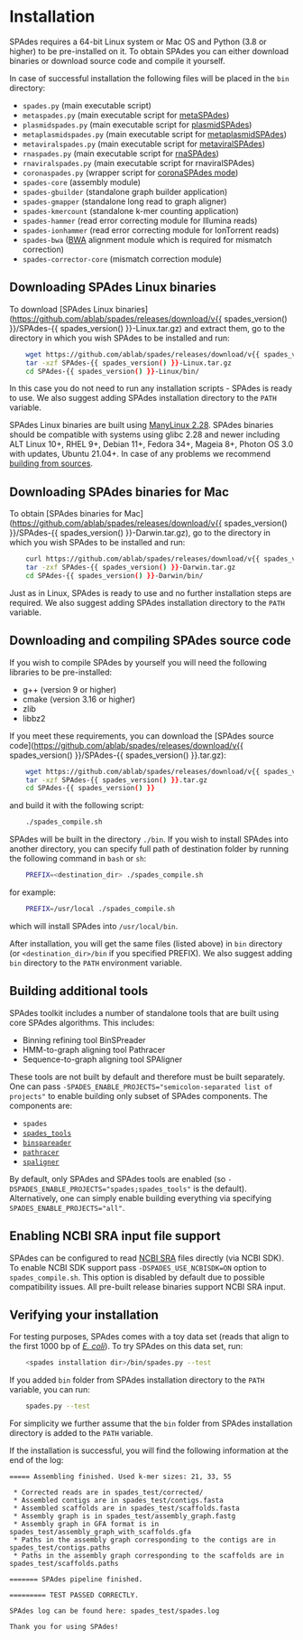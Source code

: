 # Installation


SPAdes requires a 64-bit Linux system or Mac OS and Python (3.8 or higher) to be pre-installed on it. To obtain SPAdes you can either download binaries or download source code and compile it yourself.

In case of successful installation the following files will be placed in the `bin` directory:

-   `spades.py` (main executable script)
-   `metaspades.py` (main executable script for [metaSPAdes](running.md#--meta-same-as-metaspadespy))
-   `plasmidspades.py` (main executable script for [plasmidSPAdes](running.md#--plasmid-same-as-plasmidspadespy))
-   `metaplasmidspades.py` (main executable script for [metaplasmidSPAdes](running.md#--metaplasmid-and---metaviral))
-   `metaviralspades.py` (main executable script for [metaviralSPAdes](running.md#--metaplasmid-and---metaviral))
-   `rnaspades.py` (main executable script for [rnaSPAdes](rna.md))
-   `rnaviralspades.py` (main executable script for rnaviralSPAdes)
-   `coronaspades.py` (wrapper script for [coronaSPAdes mode](hmm.md#hmm-guided-mode))
-   `spades-core`  (assembly module)
-   `spades-gbuilder`  (standalone graph builder application)
-   `spades-gmapper`  (standalone long read to graph aligner)
-   `spades-kmercount`  (standalone k-mer counting application)
-   `spades-hammer`  (read error correcting module for Illumina reads)
-   `spades-ionhammer`  (read error correcting module for IonTorrent reads)
-   `spades-bwa`  ([BWA](http://bio-bwa.sourceforge.net) alignment module which is required for mismatch correction)
-   `spades-corrector-core`  (mismatch correction module)


## Downloading SPAdes Linux binaries

To download [SPAdes Linux binaries](https://github.com/ablab/spades/releases/download/v{{ spades_version() }}/SPAdes-{{ spades_version() }}-Linux.tar.gz) and extract them, go to the directory in which you wish SPAdes to be installed and run:

``` bash
    wget https://github.com/ablab/spades/releases/download/v{{ spades_version() }}/SPAdes-{{ spades_version() }}-Linux.tar.gz
    tar -xzf SPAdes-{{ spades_version() }}-Linux.tar.gz
    cd SPAdes-{{ spades_version() }}-Linux/bin/
```

In this case you do not need to run any installation scripts - SPAdes is ready to use. We also suggest adding SPAdes installation directory to the `PATH` variable.

SPAdes Linux binaries are built using [ManyLinux 2.28](https://peps.python.org/pep-0600).
SPAdes binaries should be compatible with systems using glibc 2.28 and newer including
ALT Linux 10+, RHEL 9+, Debian 11+, Fedora 34+, Mageia 8+, Photon OS 3.0 with updates, Ubuntu 21.04+.
In case of any problems we recommend [building from sources](installation.md#downloading-and-compiling-spades-source-code).

## Downloading SPAdes binaries for Mac

To obtain [SPAdes binaries for Mac](https://github.com/ablab/spades/releases/download/v{{ spades_version() }}/SPAdes-{{ spades_version() }}-Darwin.tar.gz), go to the directory in which you wish SPAdes to be installed and run:

``` bash
    curl https://github.com/ablab/spades/releases/download/v{{ spades_version() }}/SPAdes-{{ spades_version() }}-Darwin.tar.gz
    tar -zxf SPAdes-{{ spades_version() }}-Darwin.tar.gz
    cd SPAdes-{{ spades_version() }}-Darwin/bin/
```

Just as in Linux, SPAdes is ready to use and no further installation steps are required. We also suggest adding SPAdes installation directory to the `PATH` variable.


## Downloading and compiling SPAdes source code

If you wish to compile SPAdes by yourself you will need the following libraries to be pre-installed:

-   g++ (version 9 or higher)
-   cmake (version 3.16 or higher)
-   zlib
-   libbz2

If you meet these requirements, you can download the [SPAdes source code](https://github.com/ablab/spades/releases/download/v{{ spades_version() }}/SPAdes-{{ spades_version() }}.tar.gz):

``` bash
    wget https://github.com/ablab/spades/releases/download/v{{ spades_version() }}/SPAdes-{{ spades_version() }}.tar.gz
    tar -xzf SPAdes-{{ spades_version() }}.tar.gz
    cd SPAdes-{{ spades_version() }}
```

and build it with the following script:

``` bash
    ./spades_compile.sh
```

SPAdes will be built in the directory `./bin`. If you wish to install SPAdes into another directory, you can specify full path of destination folder by running the following command in `bash` or `sh`:

``` bash
    PREFIX=<destination_dir> ./spades_compile.sh
```

for example:

``` bash
    PREFIX=/usr/local ./spades_compile.sh
```

which will install SPAdes into `/usr/local/bin`.

After installation, you will get the same files (listed above) in `bin` directory (or `<destination_dir>/bin` if you specified PREFIX). We also suggest adding `bin` directory to the `PATH` environment variable.

## Building additional tools
SPAdes toolkit includes a number of standalone tools that are built using core
SPAdes algorithms. This includes:

 - Binning refining tool BinSPreader
 - HMM-to-graph aligning tool Pathracer
 - Sequence-to-graph aligning tool SPAligner

These tools are not built by default and therefore must be built separately. One
can pass `-SPADES_ENABLE_PROJECTS="semicolon-separated list of projects"` to enable building only
subset of SPAdes components. The components are:

  - `spades`
  - [`spades_tools`](standalone.md)
  - [`binspareader`](binspreader.md)
  - [`pathracer`](pathracer.md)
  - [`spaligner`](spaligner.md)

By default, only SPAdes and SPAdes tools are enabled (so
`-DSPADES_ENABLE_PROJECTS="spades;spades_tools"` is the default). Alternatively,
one can simply enable building everything via specifying `SPADES_ENABLE_PROJECTS="all"`.

## Enabling NCBI SRA input file support

SPAdes can be configured to read [NCBI SRA](https://www.ncbi.nlm.nih.gov/sra/docs/sra-data-formats) files directly (via NCBI SDK).
To enable NCBI SDK support pass `-DSPADES_USE_NCBISDK=ON` option to `spades_compile.sh`.
This option is disabled by default due to possible compatibility issues. All pre-built release binaries support NCBI SRA input.


## Verifying your installation

For testing purposes, SPAdes comes with a toy data set (reads that align to the first 1000 bp of [*E. coli*](https://www.ncbi.nlm.nih.gov/datasets/genome/GCF_000005845.2/)). To try SPAdes on this data set, run:

``` bash
    <spades installation dir>/bin/spades.py --test
```

If you added `bin` folder from SPAdes installation directory to the `PATH` variable, you can run:

``` bash
    spades.py --test
```

For simplicity we further assume that the `bin` folder from SPAdes installation directory is added to the `PATH` variable.

If the installation is successful, you will find the following information at the end of the log:

``` plain
===== Assembling finished. Used k-mer sizes: 21, 33, 55

 * Corrected reads are in spades_test/corrected/
 * Assembled contigs are in spades_test/contigs.fasta
 * Assembled scaffolds are in spades_test/scaffolds.fasta
 * Assembly graph is in spades_test/assembly_graph.fastg
 * Assembly graph in GFA format is in spades_test/assembly_graph_with_scaffolds.gfa
 * Paths in the assembly graph corresponding to the contigs are in spades_test/contigs.paths
 * Paths in the assembly graph corresponding to the scaffolds are in spades_test/scaffolds.paths

======= SPAdes pipeline finished.

========= TEST PASSED CORRECTLY.

SPAdes log can be found here: spades_test/spades.log

Thank you for using SPAdes!
```
